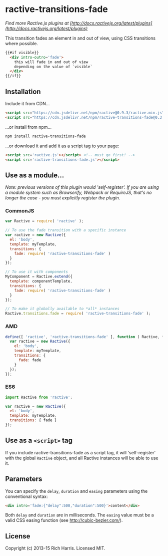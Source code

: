 # ractive-transitions-fade

*Find more Ractive.js plugins at [http://docs.ractivejs.org/latest/plugins](http://docs.ractivejs.org/latest/plugins)*

This transition fades an element in and out of view, using CSS transitions where possible.

```html
{{#if visible}}
  <div intro-outro='fade'>
    this will fade in and out of view
    depending on the value of `visible`
  </div>
{{/if}}
```

## Installation

Include it from CDN...

```html
<script src="https://cdn.jsdelivr.net/npm/ractive@0.9.3/ractive.min.js"></script>
<script src="https://cdn.jsdelivr.net/npm/ractive-transitions-fade@0.3.1/dist/ractive-transitions-fade.umd.min.js"></script>
```
...or install from npm...

```bash
npm install ractive-transitions-fade
```

...or download it and add it as a script tag to your page:

```html
<script src='ractive.js'></script> <!-- must go first! -->
<script src='ractive-transitions-fade.js'></script>
```

## Use as a module...

*Note: previous versions of this plugin would 'self-register'. If you are using a module system such as Browserify, Webpack or RequireJS, that's no longer the case - you must explicitly register the plugin.*


### CommonJS

```js
var Ractive = require( 'ractive' );

// To use the fade transition with a specific instance
var ractive = new Ractive({
  el: 'body',
  template: myTemplate,
  transitions: {
    fade: require( 'ractive-transitions-fade' )
  }
});

// To use it with components
MyComponent = Ractive.extend({
  template: componentTemplate,
  transitions: {
    fade: require( 'ractive-transitions-fade' )
  }
});

// To make it globally available to *all* instances
Ractive.transitions.fade = require( 'ractive-transitions-fade' );
```


### AMD

```js
define([ 'ractive', 'ractive-transitions-fade' ], function ( Ractive, fade ) {
  var ractive = new Ractive({
    el: 'body',
    template: myTemplate,
    transitions: {
      fade: fade
    }
  });
});
```


### ES6

```js
import Ractive from 'ractive';

var ractive = new Ractive({
  el: 'body',
  template: myTemplate,
  transitions: { fade }
});
```


## Use as a `<script>` tag

If you include ractive-transitions-fade as a script tag, it will 'self-register' with the global `Ractive` object, and all Ractive instances will be able to use it.



## Parameters

You can specify the `delay`, `duration` and `easing` parameters using the conventional syntax:

```html
<div intro='fade:{"delay":500,"duration":500}'>content</div>
```

Both `delay` and `duration` are in milliseconds. The `easing` value must be a valid CSS easing function (see http://cubic-bezier.com/).



## License

Copyright (c) 2013-15 Rich Harris. Licensed MIT.
